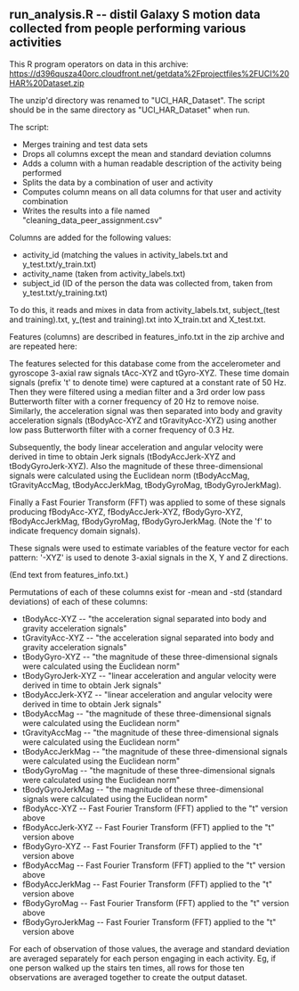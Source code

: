 
## run_analysis.R -- distil Galaxy S motion data collected from people performing various activities

This R program operators on data in this archive:  https://d396qusza40orc.cloudfront.net/getdata%2Fprojectfiles%2FUCI%20HAR%20Dataset.zip

The unzip'd directory was renamed to "UCI_HAR_Dataset".  The script should be in the same directory as "UCI_HAR_Dataset" when run.

The script:

* Merges training and test data sets
* Drops all columns except the mean and standard deviation columns
* Adds a column with a human readable description of the activity being performed
* Splits the data by a combination of user and activity
* Computes column means on all data columns for that user and activity combination
* Writes the results into a file named "cleaning_data_peer_assignment.csv"

Columns are added for the following values:

* activity_id (matching the values in activity_labels.txt and y_test.txt/y_train.txt)
* activity_name (taken from activity_labels.txt)
* subject_id (ID of the person the data was collected from, taken from y_test.txt/y_training.txt)

To do this, it reads and mixes in data from activity_labels.txt, subject_(test and training).txt, y_(test and training).txt into X_train.txt and X_test.txt. 

Features (columns) are described in features_info.txt in the zip archive and are repeated here:

The features selected for this database come from the accelerometer and gyroscope 3-axial raw signals tAcc-XYZ and tGyro-XYZ. These time domain signals (prefix 't' to denote time) were captured at a constant rate of 50 Hz. Then they were filtered using a median filter and a 3rd order low pass Butterworth filter with a corner frequency of 20 Hz to remove noise. Similarly, the acceleration signal was then separated into body and gravity acceleration signals (tBodyAcc-XYZ and tGravityAcc-XYZ) using another low pass Butterworth filter with a corner frequency of 0.3 Hz.

Subsequently, the body linear acceleration and angular velocity were derived in time to obtain Jerk signals (tBodyAccJerk-XYZ and tBodyGyroJerk-XYZ). Also the magnitude of these three-dimensional signals were calculated using the Euclidean norm (tBodyAccMag, tGravityAccMag, tBodyAccJerkMag, tBodyGyroMag, tBodyGyroJerkMag).

Finally a Fast Fourier Transform (FFT) was applied to some of these signals producing fBodyAcc-XYZ, fBodyAccJerk-XYZ, fBodyGyro-XYZ, fBodyAccJerkMag, fBodyGyroMag, fBodyGyroJerkMag. (Note the 'f' to indicate frequency domain signals).

These signals were used to estimate variables of the feature vector for each pattern: '-XYZ' is used to denote 3-axial signals in the X, Y and Z directions.

(End text from features_info.txt.)

Permutations of each of these columns exist for -mean and -std (standard deviations) of each of these columns:

* tBodyAcc-XYZ -- "the acceleration signal separated into body and gravity acceleration signals"
* tGravityAcc-XYZ -- "the acceleration signal separated into body and gravity acceleration signals"
* tBodyGyro-XYZ -- "the magnitude of these three-dimensional signals were calculated using the Euclidean norm"
* tBodyGyroJerk-XYZ -- "linear acceleration and angular velocity were derived in time to obtain Jerk signals"
* tBodyAccJerk-XYZ -- "linear acceleration and angular velocity were derived in time to obtain Jerk signals"
* tBodyAccMag -- "the magnitude of these three-dimensional signals were calculated using the Euclidean norm"
* tGravityAccMag -- "the magnitude of these three-dimensional signals were calculated using the Euclidean norm"
* tBodyAccJerkMag -- "the magnitude of these three-dimensional signals were calculated using the Euclidean norm"
* tBodyGyroMag -- "the magnitude of these three-dimensional signals were calculated using the Euclidean norm"
* tBodyGyroJerkMag -- "the magnitude of these three-dimensional signals were calculated using the Euclidean norm"
* fBodyAcc-XYZ --  Fast Fourier Transform (FFT) applied to the "t" version above
* fBodyAccJerk-XYZ -- Fast Fourier Transform (FFT) applied to the "t" version above
* fBodyGyro-XYZ -- Fast Fourier Transform (FFT) applied to the "t" version above
* fBodyAccMag -- Fast Fourier Transform (FFT) applied to the "t" version above
* fBodyAccJerkMag -- Fast Fourier Transform (FFT) applied to the "t" version above
* fBodyGyroMag -- Fast Fourier Transform (FFT) applied to the "t" version above
* fBodyGyroJerkMag -- Fast Fourier Transform (FFT) applied to the "t" version above

For each of observation of those values, the average and standard deviation are averaged separately for each person engaging in each activity.
Eg, if one person walked up the stairs ten times, all rows for those ten observations are averaged together to create the output dataset.

